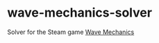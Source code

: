 # wave-mechanics-solver
Solver for the Steam game [Wave Mechanics](https://store.steampowered.com/app/385690/Wave_Mechanics/)
